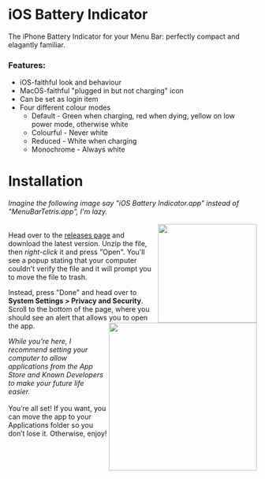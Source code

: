<h1>iOS Battery Indicator</h1>

<div>
  <p>The iPhone Battery Indicator for your Menu Bar: perfectly compact and elagantly familiar.</p>
  <h3>Features:</h3>
  <ul>
    <li>iOS-faithful look and behaviour</li>
    <li>MacOS-faithful "plugged in but not charging" icon</li>
    <li>Can be set as login item</li>
    <li>Four different colour modes
      <ul>
        <li>Default - Green when charging, red when dying, yellow on low power mode, otherwise white</li>
        <li>Colourful - Never white</li>
        <li>Reduced - White when charging</li>
        <li>Monochrome - Always white</li>
      </ul>
    </li>
  </ul>
</div>
<h1>Installation</h1>
<i>Imagine the following image say "iOS Battery Indicator.app" instead of "MenuBarTetris.app", I'm lazy.</i>
<div>
<br/><img src="https://github.com/user-attachments/assets/35c99ebf-ac5a-4fb8-ab92-c392ca101880" width="200" align="right"/>
<p>Head over to the <a href="https://github.com/betafruit/iOSBatteryIndicatorForMacOS/releases">releases page</a> and download the latest version. Unzip the file, then <i>right-click</i> it and press "Open". You'll see a popup stating that your computer couldn't verify the file and it will prompt you to move the file to trash.</p>
</div>
<div>
<img src="https://github.com/user-attachments/assets/bf742d32-7bf7-44a9-8367-916929f4f988" width="300" align="right"/>
<p>Instead, press "Done" and head over to <b>System Settings > Privacy and Security</b>. Scroll to the bottom of the page, where you should see an alert that allows you to open the app.</p>
<i>While you're here, I recommend setting your computer to allow applications from the App Store and Known Developers to make your future life easier.</i>
</div>
<br/></i>You’re all set! If you want, you can move the app to your Applications folder so you don’t lose it. Otherwise, enjoy!</p>
